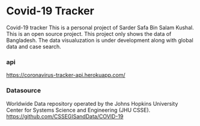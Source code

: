# Covid-19 Tracker

Covid-19 tracker This is a personal project of Sarder Safa Bin Salam Kushal. This is an open source project. This project only shows the data of Bangladesh. The data visualuzation is under development along with global data and case search.

### api

https://coronavirus-tracker-api.herokuapp.com/

### Datasource

Worldwide Data repository operated by the Johns Hopkins University Center for Systems Science and Engineering (JHU CSSE).
https://github.com/CSSEGISandData/COVID-19
